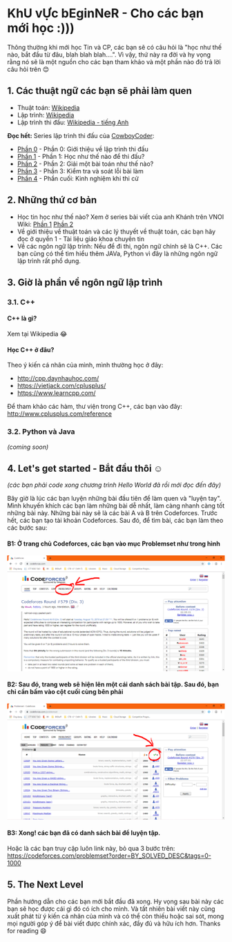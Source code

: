# KhU vỰc bEginNeR - Cho các bạn mới học :)))
Thông thường khi mới học Tin và CP, các bạn sẽ có câu hỏi là "học như thế nào, bắt đầu từ đâu, blah blah blah....". Vì vậy, thứ này ra đời và hy vọng rằng nó sẽ là một nguồn cho các bạn tham khảo và một phần nào đó trả lời câu hỏi trên :blush:

## 1. Các thuật ngữ các bạn sẽ phải làm quen
 * Thuật toán: [Wikipedia](https://vi.wikipedia.org/wiki/Thu%E1%BA%ADt_to%C3%A1n)
 * Lập trình: [Wikipedia](https://vi.wikipedia.org/wiki/L%E1%BA%ADp_tr%C3%ACnh_m%C3%A1y_t%C3%ADnh)
 * Lập trình thi đấu: [Wikipedia - tiếng Anh](https://en.wikipedia.org/wiki/Competitive_programming)
 
**Đọc hết:** Series lập trình thi đấu của [CowboyCoder](https://cowboycoder.tech):
 * [Phần 0](https://cowboycoder.tech/article/lap-trinh-thi-dau-co-ban-phan-1-gioi-thieu-ve-lap-trinh-thi-dau) - Phần 0: Giới thiệu về lập trình thi đấu
 * [Phần 1](https://cowboycoder.tech/article/lap-trinh-thi-dau-co-ban-phan-1-hoc-nhu-the-nao-de-thi-dau) - Phần 1: Học như thế nào để thi đấu?
 * [Phần 2](https://cowboycoder.tech/article/lap-trinh-thi-dau-co-ban-phan-2-giai-mot-bai-toan-nhu-the-nao) - Phần 2: Giải một bài toán như thế nào?
 * [Phần 3](https://cowboycoder.tech/article/lap-trinh-thi-dau-co-ban-phan-3-kiem-tra-va-soat-loi) - Phần 3: Kiểm tra và soát lỗi bài làm
 * [Phần 4](https://cowboycoder.tech/article/lap-trinh-thi-dau-co-ban-phan-cuoi-kinh-nghiem-khi-thi-cu) - Phần cuối: Kinh nghiệm khi thi cử
 
## 2. Những thứ cơ bản
 * Học tin học như thế nào? Xem ở series bài viết của anh Khánh trên VNOI Wiki: [Phần 1](http://vnoi.info/wiki/algo/basic/hoc-tin-the-nao-1) [Phần 2](http://vnoi.info/wiki/algo/basic/hoc-tin-the-nao-2)
 * Về giới thiệu về thuật toán và các lý thuyết về thuật toán, các bạn hãy đọc ở quyển 1 - Tài liệu giáo khoa chuyên tin
 * Về các ngôn ngữ lập trình: Nếu để đi thi, ngôn ngữ chính sẽ là C++. Các bạn cũng có thể tìm hiểu thêm JAVa, Python vì đây là những ngôn ngữ lập trình rất phổ dụng.
 
## 3. Giờ là phần về ngôn ngữ lập trình

### 3.1. C++

#### C++ là gì?
Xem tại Wikipedia :joy: 

#### Học C++ ở đâu?
Theo ý kiến cá nhân của mình, mình thường học ở đây: 
* http://cpp.daynhauhoc.com/
* https://vietjack.com/cplusplus/
* https://www.learncpp.com/

Để tham khảo các hàm, thư viện trong C++, các bạn vào đây: http://www.cplusplus.com/reference

### 3.2. Python và Java
_(coming soon)_

## 4. Let's get started - Bắt đầu thôi :relaxed:
_(các bạn phải code xong chương trình Hello World đã rồi mới đọc đến đây)_ 

Bây giờ là lúc các bạn luyện những bài đầu tiên để làm quen và "luyện tay". Mình khuyến khích các bạn làm những bài dễ nhất, làm càng nhanh càng tốt những bài này. Những bài này sẽ là các bài A và B trên Codeforces. Trước hết, các bạn tạo tài khoản Codeforces. Sau đó, để tìm bài, các bạn làm theo các bước sau:

#### B1: Ở trang chủ Codeforces, các bạn vào mục **Problemset** như trong hình
![alt text](tut1.PNG)


#### B2: Sau đó, trang web sẽ hiện lên một cái danh sách bài tập. Sau đó, bạn chỉ cần bấm vào cột cuối cùng bên phải
![alt text](tut2.PNG)

#### B3: Xong! các bạn đã có danh sách bài để luyện tập.

Hoặc là các bạn truy cập luôn link này, bỏ qua 3 bước trên: https://codeforces.com/problemset?order=BY_SOLVED_DESC&tags=0-1000
 
## 5. The Next Level
Phần hướng dẫn cho các bạn mới bắt đầu đã xong. Hy vọng sau bài này các bạn sẽ học được cái gì đó có ích cho mình. Và tất nhiên bài viết này cũng xuất phát từ ý kiến cá nhân của mình và có thể còn thiếu hoặc sai sót, mong mọi người góp ý để bài viết được chính xác, đầy đủ và hữu ích hơn.
Thanks for reading :smile:
